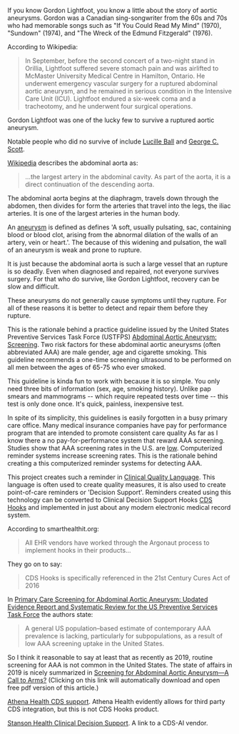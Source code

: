 If you know Gordon Lightfoot, you know a little about the story of aortic aneurysms.  Gordon was a Canadian sing-songwriter from the 60s and 70s who had memorable songs such as "If You Could Read My Mind" (1970), "Sundown" (1974), and "The Wreck of the Edmund Fitzgerald" (1976). 

According to Wikipedia: 

>In September, before the second concert of a two-night stand in Orillia, Lightfoot suffered severe stomach pain and was airlifted to McMaster University Medical Centre in Hamilton, Ontario. He underwent emergency vascular surgery for a ruptured abdominal aortic aneurysm, and he remained in serious condition in the Intensive Care Unit (ICU). Lightfoot endured a six-week coma and a tracheotomy, and he underwent four surgical operations.

Gordon Lightfoot was one of the lucky few to survive a ruptured aortic aneurysm. 

Notable people who did no survive of include [Lucille Ball](https://en.wikipedia.org/wiki/Lucille_Ball#Death) and [George C. Scott](https://en.wikipedia.org/wiki/George_C._Scott). 

[Wikipedia](https://en.wikipedia.org/wiki/Abdominal_aorta) describes the abdominal aorta as:

>...the largest artery in the abdominal cavity. As part of the aorta, it is a direct continuation of the descending aorta.

The abdominal aorta begins at the diaphragm, travels down through the abdomen, then divides for form the arteries that travel into the legs, the iliac arteries. It is one of the largest arteries in the human body. 

An [aneurysm](https://www.wordnik.com/words/aneurysm) is defined as defines 'A soft, usually pulsating, sac, containing blood or blood clot, arising from the abnormal dilation of the walls of an artery, vein or heart.'. The because of this widening and pulsation, the wall of an aneurysm is weak and prone to rupture. 

It is just because the abdominal aorta is such a large vessel that an rupture is so deadly. Even when diagnosed and repaired, not everyone survives surgery. For that who do survive, like Gordon Lightfoot, recovery can be slow and difficult.  

These aneurysms do not generally cause symptoms until they rupture. For all of these reasons it is better to detect  and repair them before they rupture. 

This is the rationale behind a practice guideline issued by the United States Preventive Services Task Force (USTFPS) [Abdominal Aortic Aneurysm: Screening](https://uspreventiveservicestaskforce.org/uspstf/recommendation/abdominal-aortic-aneurysm-screening). Two risk factors for these abdominal aortic aneurysms (often abbreviated AAA) are male gender, age and cigarette smoking. This guideline recommends a one-time screening ultrasound to be performed on all men between the ages of 65-75 who ever smoked. 

This guideline is kinda fun to work with because it is so simple. You only need three bits of information (sex, age, smoking history). Unlike pap smears and mammograms -- which require repeated tests over time -- this test is only done once. It's quick, painless, inexpensive test. 

In spite of its simplicity, this guidelines is easily forgotten in a busy primary care office. Many medical insurance companies have pay for performance program that are intended to promote consistent care quality As far as I know there a no pay-for-performance system that reward AAA screening. Studies show that AAA screening rates in the U.S. are [low](https://europepmc.org/article/MED/24507825). Computerized reminder systems increase screening rates. This is the rationale behind creating a this computerized reminder systems for detecting AAA. 

This project creates such a reminder in [Clinical Quality Language](https://cql.hl7.org/). This language is often used to create quality measures, it is also used to create point-of-care reminders or 'Decision Support'. Reminders created using this technology can be converted to Clinical Decision Support Hooks [CDS Hooks](https://cds-hooks.org/) and implemented in just about any modern electronic medical record system. 

According to smarthealthit.org:

>All EHR vendors have worked through the Argonaut process to implement hooks in their products...

They go on to say:

>CDS Hooks is specifically referenced in the 21st Century Cures Act of 2016

In [Primary Care Screening for Abdominal Aortic Aneurysm: Updated Evidence Report and Systematic Review for the US Preventive Services Task Force](https://pubmed.ncbi.nlm.nih.gov/31821436/) the authors state: 

>A general US population–based estimate of contemporary AAA prevalence is lacking, particularly for subpopulations, as a result of low AAA screening uptake in the United States.

So I think it reasonable to say at least that as recently as 2019, routine screening for AAA is not common in the United States. The state of affairs in 2019 is nicely summarized in [Screening for Abdominal Aortic Aneurysm—A Call to Arms?](https://jamanetwork.com/journals/jamanetworkopen/articlepdf/2757207/mell_2019_ed_190015.pdf) (Clicking on this link will automatically download and open free pdf version of this article.)

[Athena Health CDS support](https://marketplace.athenahealth.com/product/stanson-health-clinical-decision-support). Athena Health evidently allows for third party CDS integration, but this is not CDS Hooks product. 

[Stanson Health Clinical Decision Support](https://www.pinc-ai.com/stanson-health/clinical-decision-support/). A link to a CDS-AI vendor. 





